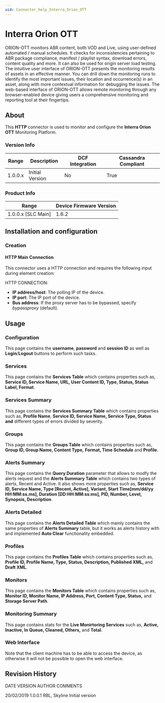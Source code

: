 ```yaml
---
uid: Connector_help_Interra_Orion_OTT
---
```


# Interra Orion OTT

ORION-OTT monitors ABR content, both VOD and Live, using user-defined automated / manual schedules. It checks for inconsistencies pertaining to ABR package compliance, manifest / playlist syntax, download errors, content quality and more. It can also be used for origin server load testing. The intuitive user interface of ORION-OTT presents the monitoring results of assets in an effective manner. You can drill down the monitoring runs to identify the most important issues, their location and occurrence(s) in an asset, along with more contextual information for debugging the issues. The web-based interface of ORION-OTT allows remote monitoring through any browser-enabled device giving users a comprehensive monitoring and reporting tool at their fingertips.

## About

This **HTTP** connector is used to monitor and configure the **Interra Orion OTT** Monitoring Platform.

### Version Info

| Range | Description | DCF Integration | Cassandra Compliant |
|------------------|-----------------|---------------------|-------------------------|
| 1.0.0.x          | Initial Version | No                  | True                    |

### Product Info

| **Range**     | **Device Firmware Version** |
|----------------------|-----------------------------|
| 1.0.0.x [SLC Main]   | 1.6.2                       |

## Installation and configuration

### Creation

#### HTTP Main Connection

This connector uses a HTTP connection and requires the following input during element creation:

HTTP CONNECTION:

- **IP address/host**: The polling IP of the device.
- **IP port**: The IP port of the device.
- **Bus address**: If the proxy server has to be bypassed, specify *bypassproxy* (default).

## Usage

### Configuration

This page contains the **username**, **password** and **session ID** as well as **Login**/**Logout** buttons to perform such tasks.

### Services

This page contains the **Services Table** which contains properties such as, **Service ID, Service Name, URL, User Content ID, Type, Status, Status Label, Format**.

### Services Summary

This page contains the **Services Summary Table** which contains properties such as, **Profile Name**, **Service ID, Service Name, Service Type, Status and** different types of errors divided by severity.

### Groups

This page contains the **Groups Table** which contains properties such as, **Group ID, Group Name, Content Type,** **Format, Time Schedule** and **Profile**.

### Alerts Summary

This page contains the **Query Duration** parameter that allows to modfy the alerts request and the **Alerts Summary Table** which contains two types of alerts, Recent and Active. It also shows more properties such as, **Service ID, Service Name, Type \[Recent, Active\], Variant, Start Time\[mm/dd/yy HH:MM:ss.ms\], Duration \[DD:HH:MM:ss:ms\], PID, Number, Level, Synopsis, Description**.

### Alerts Detailed

This page contains the **Alerts Detailed Table** which mainly contains the same properties of **Alerts Summary** table, but it works as alerts history with and implemented **Auto Clear** functionality embedded.

### Profiles

This page contains the **Profiles Table** which contains properties such as, **Profile ID, Profile Name, Type, Status, Description, Published XML,** and **Draft XML**.

### Monitors

This page contains the **Monitors Table** which contains properties such as, **Monitor ID, Monitor Name, IP Address, Port, Content Type, Status,** and **Storage Server Path**.

### Monitoring Summary

This page contains stats for the **Live Monirtoring Services** such as, **Active, Inactive, In Queue, Cleaned, Others,** and **Total**.

### Web Interface

Note that the client machine has to be able to access the device, as otherwise it will not be possible to open the web interface.

## Revision History

DATE VERSION AUTHOR COMMENTS

20/02/2019 1.0.0.1 RBL, Skyline Initial version
